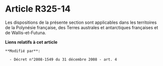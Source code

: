 # Article R325-14

Les dispositions de la présente section sont applicables dans les territoires de la Polynésie française, des Terres australes
et antarctiques françaises et de Wallis-et-Futuna.

**Liens relatifs à cet article**

	**Modifié par**:

	  - Décret n°2008-1549 du 31 décembre 2008 - art. 4

